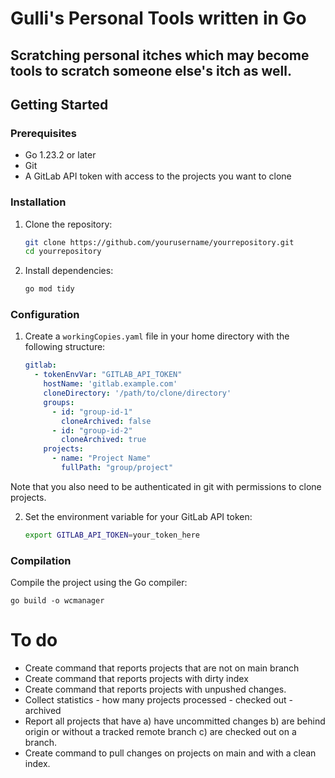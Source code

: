 # Gulli's Personal Tools written in Go

## Scratching personal itches which may become tools to scratch someone else's itch as well.

## Getting Started

### Prerequisites

- Go 1.23.2 or later
- Git
- A GitLab API token with access to the projects you want to clone

### Installation

1. Clone the repository:
    ```sh
    git clone https://github.com/yourusername/yourrepository.git
    cd yourrepository
    ```

2. Install dependencies:
    ```sh
    go mod tidy
    ```

### Configuration

1. Create a `workingCopies.yaml` file in your home directory with the following structure:
    ```yaml
    gitlab:
      - tokenEnvVar: "GITLAB_API_TOKEN"
        hostName: 'gitlab.example.com'
        cloneDirectory: '/path/to/clone/directory'
        groups:
          - id: "group-id-1"
            cloneArchived: false
          - id: "group-id-2"
            cloneArchived: true
        projects:
          - name: "Project Name"
            fullPath: "group/project"
    ```

Note that you also need to be authenticated in git with permissions to clone projects.

2. Set the environment variable for your GitLab API token:
    ```sh
    export GITLAB_API_TOKEN=your_token_here
    ```

### Compilation

Compile the project using the Go compiler:
```shell
go build -o wcmanager
```


# To do
- Create command that reports projects that are not on main branch
- Create command that reports projects with dirty index
- Create command that reports projects with unpushed changes.
- Collect statistics - how many projects processed - checked out - archived
- Report all projects that have a) have uncommitted changes b) are behind origin or without a tracked remote branch c) are checked out on a branch.
- Create command to pull changes on projects on main and with a clean index.
